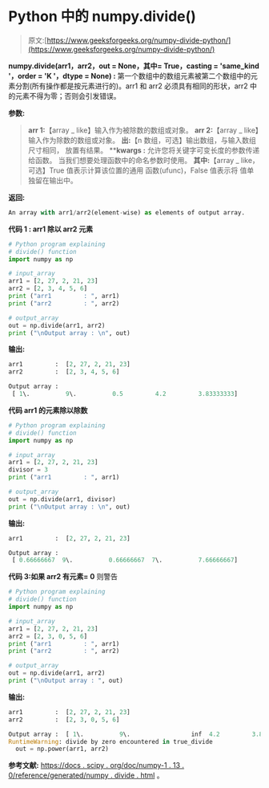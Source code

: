 # Python 中的 numpy.divide()

> 原文:[https://www.geeksforgeeks.org/numpy-divide-python/](https://www.geeksforgeeks.org/numpy-divide-python/)

**numpy.divide(arr1，arr2，out = None，其中= True，casting = 'same_kind '，order = 'K '，dtype = None) :**
第一个数组中的数组元素被第二个数组中的元素分割(所有操作都是按元素进行的)。arr1 和 arr2 必须具有相同的形状，arr2 中的元素不得为零；否则会引发错误。

**参数:**

> **arr 1:**【array _ like】输入作为被除数的数组或对象。
> **arr 2:**【array _ like】输入作为除数的数组或对象。
> **出:**【n 数组，可选】输出数组，与输入数组尺寸相同，
> 放置有结果。
> ****kwargs :** 允许您将关键字可变长度的参数传递给函数。
> 当我们想要处理函数中的命名参数时使用。
> **其中:**【array _ like，可选】True 值表示计算该位置的通用
> 函数(ufunc)，False 值表示将
> 值单独留在输出中。

**返回:**

```py
An array with arr1/arr2(element-wise) as elements of output array.

```

**代码 1 : arr1 除以 arr2 元素**

```py
# Python program explaining
# divide() function
import numpy as np

# input_array
arr1 = [2, 27, 2, 21, 23]
arr2 = [2, 3, 4, 5, 6]
print ("arr1         : ", arr1)
print ("arr2         : ", arr2)

# output_array
out = np.divide(arr1, arr2)
print ("\nOutput array : \n", out)
```

**输出:**

```py
arr1         :  [2, 27, 2, 21, 23]
arr2         :  [2, 3, 4, 5, 6]

Output array : 
 [ 1\.          9\.          0.5         4.2         3.83333333]

```

**代码 arr1 的元素除以除数**

```py
# Python program explaining
# divide() function
import numpy as np

# input_array
arr1 = [2, 27, 2, 21, 23]
divisor = 3
print ("arr1         : ", arr1)

# output_array
out = np.divide(arr1, divisor)
print ("\nOutput array : \n", out)
```

**输出:**

```py
arr1         :  [2, 27, 2, 21, 23]

Output array : 
 [ 0.66666667  9\.          0.66666667  7\.          7.66666667]
```

**代码 3:如果 arr2 有元素= 0** 则警告

```py
# Python program explaining
# divide() function
import numpy as np

# input_array
arr1 = [2, 27, 2, 21, 23]
arr2 = [2, 3, 0, 5, 6]
print ("arr1         : ", arr1)
print ("arr2         : ", arr2)

# output_array
out = np.divide(arr1, arr2)
print ("\nOutput array : ", out)
```

**输出:**

```py
arr1         :  [2, 27, 2, 21, 23]
arr2         :  [2, 3, 0, 5, 6]

Output array :  [ 1\.          9\.                 inf  4.2         3.83333333]
RuntimeWarning: divide by zero encountered in true_divide
  out = np.power(arr1, arr2)

```

**参考文献:**
[https://docs . scipy . org/doc/numpy-1 . 13 . 0/reference/generated/numpy . divide . html](https://docs.scipy.org/doc/numpy-1.13.0/reference/generated/numpy.divide.html)
。
